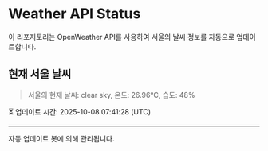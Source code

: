 
# Weather API Status

이 리포지토리는 OpenWeather API를 사용하여 서울의 날씨 정보를 자동으로 업데이트합니다.

## 현재 서울 날씨
> 서울의 현재 날씨: clear sky, 온도: 26.96°C, 습도: 48%

⏳ 업데이트 시간: 2025-10-08 07:41:28 (UTC)

---
자동 업데이트 봇에 의해 관리됩니다.
